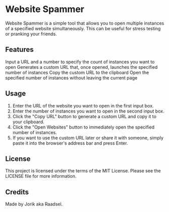 # Website Spammer

Website Spammer is a simple tool that allows you to open multiple instances of a specified website simultaneously. This can be useful for stress testing or pranking your friends.

## Features

Input a URL and a number to specify the count of instances you want to open
Generates a custom URL that, once opened, launches the specified number of instances
Copy the custom URL to the clipboard
Open the specified number of instances without leaving the current page

## Usage
1. Enter the URL of the website you want to open in the first input box.
2. Enter the number of instances you want to open in the second input box.
3. Click the "Copy URL" button to generate a custom URL and copy it to your clipboard.
4. Click the "Open Websites" button to immediately open the specified number of instances.
5. If you want to use the custom URL later or share it with someone, simply paste it into the browser's address bar and press Enter.


## License
This project is licensed under the terms of the MIT License. Please see the LICENSE file for more information.

## Credits
Made by Jorik aka Raadsel.